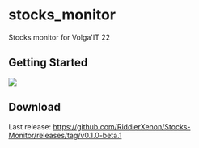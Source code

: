 # stocks_monitor

Stocks monitor for Volga'IT 22

## Getting Started

![](https://media2.giphy.com/media/rPX3cX18GWnfNRSeg0/giphy.gif?cid=790b7611e3acefa4d7d16cd98d8e652967a434567fcab5a9&rid=giphy.gif&ct=g)

## Download

Last release: https://github.com/RiddlerXenon/Stocks-Monitor/releases/tag/v0.1.0-beta.1
